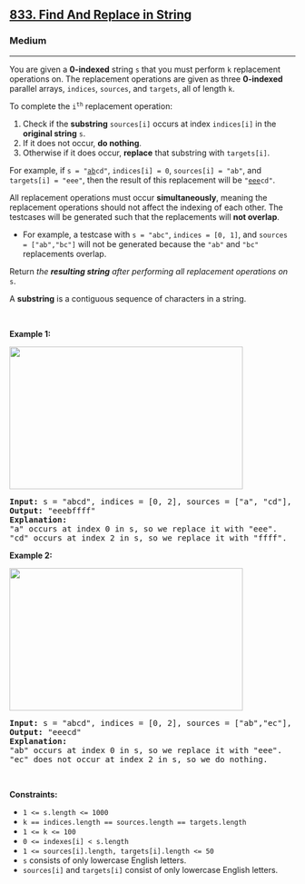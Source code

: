<h2><a href="https://leetcode.com/problems/find-and-replace-in-string/">833. Find And Replace in String</a></h2><h3>Medium</h3><hr><div style="user-select: auto;"><p style="user-select: auto;">You are given a <strong style="user-select: auto;">0-indexed</strong> string <code style="user-select: auto;">s</code> that you must perform <code style="user-select: auto;">k</code> replacement operations on. The replacement operations are given as three <strong style="user-select: auto;">0-indexed</strong> parallel arrays, <code style="user-select: auto;">indices</code>, <code style="user-select: auto;">sources</code>, and <code style="user-select: auto;">targets</code>, all of length <code style="user-select: auto;">k</code>.</p>

<p style="user-select: auto;">To complete the <code style="user-select: auto;">i<sup style="user-select: auto;">th</sup></code> replacement operation:</p>

<ol style="user-select: auto;">
	<li style="user-select: auto;">Check if the <strong style="user-select: auto;">substring</strong> <code style="user-select: auto;">sources[i]</code> occurs at index <code style="user-select: auto;">indices[i]</code> in the <strong style="user-select: auto;">original string</strong> <code style="user-select: auto;">s</code>.</li>
	<li style="user-select: auto;">If it does not occur, <strong style="user-select: auto;">do nothing</strong>.</li>
	<li style="user-select: auto;">Otherwise if it does occur, <strong style="user-select: auto;">replace</strong> that substring with <code style="user-select: auto;">targets[i]</code>.</li>
</ol>

<p style="user-select: auto;">For example, if <code style="user-select: auto;">s = "<u style="user-select: auto;">ab</u>cd"</code>, <code style="user-select: auto;">indices[i] = 0</code>, <code style="user-select: auto;">sources[i] = "ab"</code>, and <code style="user-select: auto;">targets[i] = "eee"</code>, then the result of this replacement will be <code style="user-select: auto;">"<u style="user-select: auto;">eee</u>cd"</code>.</p>

<p style="user-select: auto;">All replacement operations must occur <strong style="user-select: auto;">simultaneously</strong>, meaning the replacement operations should not affect the indexing of each other. The testcases will be generated such that the replacements will <strong style="user-select: auto;">not overlap</strong>.</p>

<ul style="user-select: auto;">
	<li style="user-select: auto;">For example, a testcase with <code style="user-select: auto;">s = "abc"</code>, <code style="user-select: auto;">indices = [0, 1]</code>, and <code style="user-select: auto;">sources = ["ab","bc"]</code> will not be generated because the <code style="user-select: auto;">"ab"</code> and <code style="user-select: auto;">"bc"</code> replacements overlap.</li>
</ul>

<p style="user-select: auto;">Return <em style="user-select: auto;">the <strong style="user-select: auto;">resulting string</strong> after performing all replacement operations on </em><code style="user-select: auto;">s</code>.</p>

<p style="user-select: auto;">A <strong style="user-select: auto;">substring</strong> is a contiguous sequence of characters in a string.</p>

<p style="user-select: auto;">&nbsp;</p>
<p style="user-select: auto;"><strong style="user-select: auto;">Example 1:</strong></p>
<img alt="" src="https://assets.leetcode.com/uploads/2021/06/12/833-ex1.png" style="width: 411px; height: 251px; user-select: auto;">
<pre style="user-select: auto;"><strong style="user-select: auto;">Input:</strong> s = "abcd", indices = [0, 2], sources = ["a", "cd"], targets = ["eee", "ffff"]
<strong style="user-select: auto;">Output:</strong> "eeebffff"
<strong style="user-select: auto;">Explanation:</strong>
"a" occurs at index 0 in s, so we replace it with "eee".
"cd" occurs at index 2 in s, so we replace it with "ffff".
</pre>

<p style="user-select: auto;"><strong style="user-select: auto;">Example 2:</strong></p>
<img alt="" src="https://assets.leetcode.com/uploads/2021/06/12/833-ex2-1.png" style="width: 411px; height: 251px; user-select: auto;">
<pre style="user-select: auto;"><strong style="user-select: auto;">Input:</strong> s = "abcd", indices = [0, 2], sources = ["ab","ec"], targets = ["eee","ffff"]
<strong style="user-select: auto;">Output:</strong> "eeecd"
<strong style="user-select: auto;">Explanation:</strong>
"ab" occurs at index 0 in s, so we replace it with "eee".
"ec" does not occur at index 2 in s, so we do nothing.
</pre>

<p style="user-select: auto;">&nbsp;</p>
<p style="user-select: auto;"><strong style="user-select: auto;">Constraints:</strong></p>

<ul style="user-select: auto;">
	<li style="user-select: auto;"><code style="user-select: auto;">1 &lt;= s.length &lt;= 1000</code></li>
	<li style="user-select: auto;"><code style="user-select: auto;">k == indices.length == sources.length == targets.length</code></li>
	<li style="user-select: auto;"><code style="user-select: auto;">1 &lt;= k &lt;= 100</code></li>
	<li style="user-select: auto;"><code style="user-select: auto;">0 &lt;= indexes[i] &lt; s.length</code></li>
	<li style="user-select: auto;"><code style="user-select: auto;">1 &lt;= sources[i].length, targets[i].length &lt;= 50</code></li>
	<li style="user-select: auto;"><code style="user-select: auto;">s</code> consists of only lowercase English letters.</li>
	<li style="user-select: auto;"><code style="user-select: auto;">sources[i]</code> and <code style="user-select: auto;">targets[i]</code> consist of only lowercase English letters.</li>
</ul>
</div>
